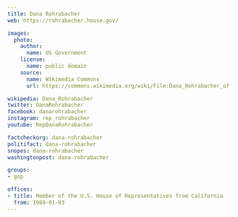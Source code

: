 ```yaml
---
title: Dana Rohrabacher
web: https://rohrabacher.house.gov/

images:
  photo:
    author:
      name: US Government
    license:
      name: public domain
    source:
      name: Wikimedia Commons
      url: https://commons.wikimedia.org/wiki/File:Dana_Rohrabacher_official_photo.jpg

wikipedia: Dana_Rohrabacher
twitter: DanaRohrabacher
facebook: danarohrabacher
instagram: rep_rohrabacher
youtube: RepDanaRohrabacher

factcheckorg: dana-rohrabacher
politifact: dana-rohrabacher
snopes: dana-rohrabacher
washingtonpost: dana-rohrabacher

groups:
- gop

offices:
- title: Member of the U.S. House of Representatives from California
  from: 1989-01-03
---
```

